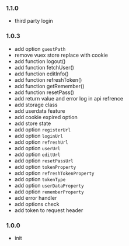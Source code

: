 ### 1.1.0

- third party login

### 1.0.3

- add option `guestPath`
- remove vuex store replace with cookie
- add function logout()
- add function fetchUser()
- add function editInfo()
- add function refreshToken()
- add function getRemember()
- add function resetPass()
- add return value and error log in api refrence
- add storage class
- add userdata feature
- add cookie expired option
- add store state
- add option `registerUrl`
- add option `loginUrl`
- add option `refreshUrl`
- add option `userUrl`
- add option `editUrl`
- add option `resetPassUrl`
- add option `tokenProperty`
- add option `refreshTokenProperty`
- add option `tokenType`
- add option `userDataProperty`
- add option `rememberProperty`
- add error handler
- add options check
- add token to request header

### 1.0.0

- init
